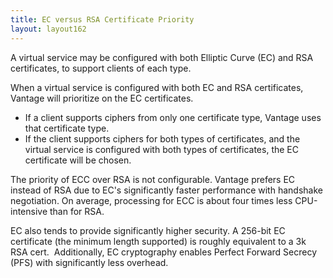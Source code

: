 ```yaml
---
title: EC versus RSA Certificate Priority
layout: layout162
---
```

A virtual service may be configured with both Elliptic Curve (EC) and RSA certificates, to support clients of each type.

When a virtual service is configured with both EC and RSA certificates, Vantage will prioritize on the EC certificates. 

* If a client supports ciphers from only one certificate type, Vantage uses that certificate type.  
* If the client supports ciphers for both types of certificates, and the virtual service is configured with both types of certificates, the EC certificate will be chosen.  

The priority of ECC over RSA is not configurable. Vantage prefers EC instead of RSA due to EC's significantly faster performance with handshake negotiation. On average, processing for ECC is about four times less CPU-intensive than for RSA.

EC also tends to provide significantly higher security. A 256-bit EC certificate (the minimum length supported) is roughly equivalent to a 3k RSA cert.  Additionally, EC cryptography enables Perfect Forward Secrecy (PFS) with significantly less overhead.
